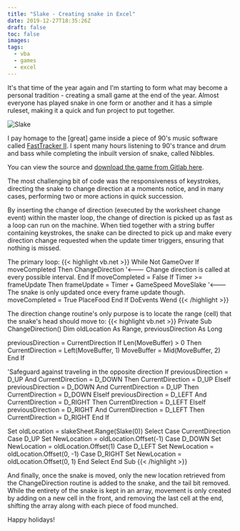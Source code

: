 ```yaml
---
title: "Slake - Creating snake in Excel"
date: 2019-12-27T18:35:26Z
draft: false
toc: false
images:
tags: 
  - vba
  - games
  - excel
---
```


It's that time of the year again and I'm starting to form what may become a personal tradition - creating a small game at the end of the year. Almost everyone has played snake in one form or another and it has a simple ruleset, making it a quick and fun project to put together.

![Slake](/gifs/Slake.gif#center)

I pay homage to the [great] game inside a piece of 90's music software called [FastTracker II](https://en.wikipedia.org/wiki/FastTracker_2). I spent many hours listening to 90's trance and drum and bass while completing the inbuilt version of snake, called Nibbles.

You can view the source and [download the game from Gitlab here](https://gitlab.com/dieter.g/slake_excel).

The most challenging bit of code was the responsiveness of keystrokes, directing the snake to change direction at a moments notice, and in many cases, performing two or more actions in quick succession.

By inserting the change of direction (executed by the worksheet change event) within the master loop, the change of direction is picked up as fast as a loop can run on the machine. When tied together with a string buffer containing keystrokes, the snake can be directed to pick up and make every direction change requested when the update timer triggers, ensuring that nothing is missed.

The primary loop:
{{< highlight vb.net >}}
  While Not GameOver
    If moveCompleted Then
      ChangeDirection '<--- Change direction is called at every possible interval.
    End If
    moveCompleted = False
    If Timer >= frameUpdate Then
      frameUpdate = Timer + GameSpeed
      MoveSlake '<--- The snake is only updated once every frame update though.
      moveCompleted = True
      PlaceFood
    End If
    DoEvents
  Wend
{{< /highlight >}}

The direction change routine's only purpose is to locate the range (cell) that the snake's head should move to:
{{< highlight vb.net >}}
Private Sub ChangeDirection()
  Dim oldLocation As Range, previousDirection As Long

  previousDirection = CurrentDirection
  If Len(MoveBuffer) > 0 Then
    CurrentDirection = Left(MoveBuffer, 1)
    MoveBuffer = Mid(MoveBuffer, 2)
  End If
  
  'Safeguard against traveling in the opposite direction
  If previousDirection = D_UP And CurrentDirection = D_DOWN Then
    CurrentDirection = D_UP
  ElseIf previousDirection = D_DOWN And CurrentDirection = D_UP Then
    CurrentDirection = D_DOWN
  ElseIf previousDirection = D_LEFT And CurrentDirection = D_RIGHT Then
    CurrentDirection = D_LEFT
  ElseIf previousDirection = D_RIGHT And CurrentDirection = D_LEFT Then
    CurrentDirection = D_RIGHT
  End If

  Set oldLocation = slakeSheet.Range(Slake(0))
  Select Case CurrentDirection
    Case D_UP
      Set NewLocation = oldLocation.Offset(-1)
    Case D_DOWN
      Set NewLocation = oldLocation.Offset(1)
    Case D_LEFT
      Set NewLocation = oldLocation.Offset(0, -1)
    Case D_RIGHT
      Set NewLocation = oldLocation.Offset(0, 1)
  End Select
End Sub
{{< /highlight >}}

And finally, once the snake is moved, only the new location retrieved from the ChangeDirection routine is added to the snake, and the tail bit removed. While the entirety of the snake is kept in an array, movement is only created by adding on a new cell in the front, and removing the last cell at the end, shifting the array along with each piece of food munched.

Happy holidays!